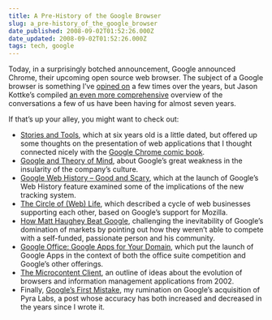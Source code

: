 ```yaml
---
title: A Pre-History of the Google Browser
slug: a_pre-history_of_the_google_browser
date_published: 2008-09-02T01:52:26.000Z
date_updated: 2008-09-02T01:52:26.000Z
tags: tech, google
---
```


Today, in a surprisingly botched announcement, Google announced Chrome, their upcoming open source web browser. The subject of a Google browser is something I’ve [opined on](/2003/07/upon-the-demise) a few times over the years, but Jason Kottke’s compiled [an even more comprehensive](http://www.kottke.org/08/09/google-chrome-google-browser) overview of the conversations a few of us have been having for almost seven years.

If that’s up your alley, you might want to check out:

- [Stories and Tools](/2002/04/stories-and-too), which at six years old is a little dated, but offered up some thoughts on the presentation of web applications that I thought connected nicely with the [Google Chrome comic book](http://blogoscoped.com/google-chrome/).
- [Google and Theory of Mind](/2007/12/google-and-theory-of-mind), about Google’s great weakness in the insularity of the company’s culture.
- [Google Web History – Good and Scary](/2007/04/google-web-hist), which at the launch of Google’s Web History feature examined some of the implications of the new tracking system.
- [The Circle of (Web) Life](/2007/01/its-the-circle), which described a cycle of web businesses supporting each other, based on Google’s support for Mozilla.
- [How Matt Haughey Beat Google](/2006/12/matt-haughey-beat-google), challenging the inevitability of Google’s domination of markets by pointing out how they weren’t able to compete with a self-funded, passionate person and his community.
- [Google Office: Google Apps for Your Domain](/2006/08/google-office-g), which put the launch of Google Apps in the context of both the office suite competition and Google’s other offerings.
- [The Microcontent Client](/2002/11/introducing-microcontent-client), an outline of ideas about the evolution of browsers and information management applications from 2002.
- Finally, [Google’s First Mistake](/2003/02/googles-first-m), my rumination on Google’s acquisition of Pyra Labs, a post whose accuracy has both increased and decreased in the years since I wrote it.
